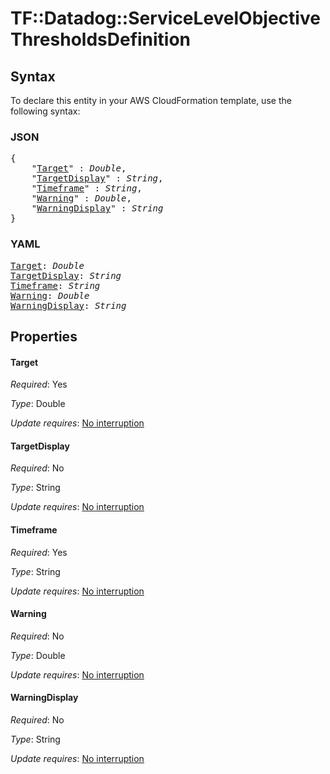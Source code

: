 # TF::Datadog::ServiceLevelObjective ThresholdsDefinition

## Syntax

To declare this entity in your AWS CloudFormation template, use the following syntax:

### JSON

<pre>
{
    "<a href="#target" title="Target">Target</a>" : <i>Double</i>,
    "<a href="#targetdisplay" title="TargetDisplay">TargetDisplay</a>" : <i>String</i>,
    "<a href="#timeframe" title="Timeframe">Timeframe</a>" : <i>String</i>,
    "<a href="#warning" title="Warning">Warning</a>" : <i>Double</i>,
    "<a href="#warningdisplay" title="WarningDisplay">WarningDisplay</a>" : <i>String</i>
}
</pre>

### YAML

<pre>
<a href="#target" title="Target">Target</a>: <i>Double</i>
<a href="#targetdisplay" title="TargetDisplay">TargetDisplay</a>: <i>String</i>
<a href="#timeframe" title="Timeframe">Timeframe</a>: <i>String</i>
<a href="#warning" title="Warning">Warning</a>: <i>Double</i>
<a href="#warningdisplay" title="WarningDisplay">WarningDisplay</a>: <i>String</i>
</pre>

## Properties

#### Target

_Required_: Yes

_Type_: Double

_Update requires_: [No interruption](https://docs.aws.amazon.com/AWSCloudFormation/latest/UserGuide/using-cfn-updating-stacks-update-behaviors.html#update-no-interrupt)

#### TargetDisplay

_Required_: No

_Type_: String

_Update requires_: [No interruption](https://docs.aws.amazon.com/AWSCloudFormation/latest/UserGuide/using-cfn-updating-stacks-update-behaviors.html#update-no-interrupt)

#### Timeframe

_Required_: Yes

_Type_: String

_Update requires_: [No interruption](https://docs.aws.amazon.com/AWSCloudFormation/latest/UserGuide/using-cfn-updating-stacks-update-behaviors.html#update-no-interrupt)

#### Warning

_Required_: No

_Type_: Double

_Update requires_: [No interruption](https://docs.aws.amazon.com/AWSCloudFormation/latest/UserGuide/using-cfn-updating-stacks-update-behaviors.html#update-no-interrupt)

#### WarningDisplay

_Required_: No

_Type_: String

_Update requires_: [No interruption](https://docs.aws.amazon.com/AWSCloudFormation/latest/UserGuide/using-cfn-updating-stacks-update-behaviors.html#update-no-interrupt)

